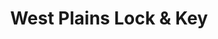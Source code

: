 ---
title: "West Plains Lock & Key"
url: /west-plains/west-plains-lock-und-key/
shop: Schlüsseldienst
---